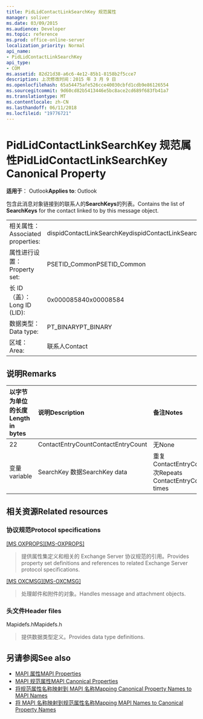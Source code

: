 ```yaml
---
title: PidLidContactLinkSearchKey 规范属性
manager: soliver
ms.date: 03/09/2015
ms.audience: Developer
ms.topic: reference
ms.prod: office-online-server
localization_priority: Normal
api_name:
- PidLidContactLinkSearchKey
api_type:
- COM
ms.assetid: 82d21d38-a6c6-4e12-85b1-8158b2f5cce7
description: 上次修改时间：2015 年 3 月 9 日
ms.openlocfilehash: 65a54475afe526cce40030cbfd1cdb9e86126554
ms.sourcegitcommit: 9d60cd82b5413446e5bc8ace2cd689f683fb41a7
ms.translationtype: MT
ms.contentlocale: zh-CN
ms.lasthandoff: 06/11/2018
ms.locfileid: "19776721"
---
```

# <a name="pidlidcontactlinksearchkey-canonical-property"></a><span data-ttu-id="865c1-103">PidLidContactLinkSearchKey 规范属性</span><span class="sxs-lookup"><span data-stu-id="865c1-103">PidLidContactLinkSearchKey Canonical Property</span></span>

<span data-ttu-id="865c1-104">**适用于**： Outlook</span><span class="sxs-lookup"><span data-stu-id="865c1-104">**Applies to**: Outlook</span></span> 
  
<span data-ttu-id="865c1-105">包含此消息对象链接到的联系人的**SearchKeys**的列表。</span><span class="sxs-lookup"><span data-stu-id="865c1-105">Contains the list of **SearchKeys** for the contact linked to by this message object.</span></span> 
  
|||
|:-----|:-----|
|<span data-ttu-id="865c1-106">相关属性：</span><span class="sxs-lookup"><span data-stu-id="865c1-106">Associated properties:</span></span>  <br/> |<span data-ttu-id="865c1-107">dispidContactLinkSearchKey</span><span class="sxs-lookup"><span data-stu-id="865c1-107">dispidContactLinkSearchKey</span></span>  <br/> |
|<span data-ttu-id="865c1-108">属性进行设置：</span><span class="sxs-lookup"><span data-stu-id="865c1-108">Property set:</span></span>  <br/> |<span data-ttu-id="865c1-109">PSETID_Common</span><span class="sxs-lookup"><span data-stu-id="865c1-109">PSETID_Common</span></span>  <br/> |
|<span data-ttu-id="865c1-110">长 ID （盖）：</span><span class="sxs-lookup"><span data-stu-id="865c1-110">Long ID (LID):</span></span>  <br/> |<span data-ttu-id="865c1-111">0x00008584</span><span class="sxs-lookup"><span data-stu-id="865c1-111">0x00008584</span></span>  <br/> |
|<span data-ttu-id="865c1-112">数据类型：</span><span class="sxs-lookup"><span data-stu-id="865c1-112">Data type:</span></span>  <br/> |<span data-ttu-id="865c1-113">PT_BINARY</span><span class="sxs-lookup"><span data-stu-id="865c1-113">PT_BINARY</span></span>  <br/> |
|<span data-ttu-id="865c1-114">区域：</span><span class="sxs-lookup"><span data-stu-id="865c1-114">Area:</span></span>  <br/> |<span data-ttu-id="865c1-115">联系人</span><span class="sxs-lookup"><span data-stu-id="865c1-115">Contact</span></span>  <br/> |
   
## <a name="remarks"></a><span data-ttu-id="865c1-116">说明</span><span class="sxs-lookup"><span data-stu-id="865c1-116">Remarks</span></span>

|<span data-ttu-id="865c1-117">**以字节为单位的长度**</span><span class="sxs-lookup"><span data-stu-id="865c1-117">**Length in bytes**</span></span>|<span data-ttu-id="865c1-118">**说明**</span><span class="sxs-lookup"><span data-stu-id="865c1-118">**Description**</span></span>|<span data-ttu-id="865c1-119">**备注**</span><span class="sxs-lookup"><span data-stu-id="865c1-119">**Notes**</span></span>|
|:-----|:-----|:-----|
|<span data-ttu-id="865c1-120">2</span><span class="sxs-lookup"><span data-stu-id="865c1-120">2</span></span>  <br/> |<span data-ttu-id="865c1-121">ContactEntryCount</span><span class="sxs-lookup"><span data-stu-id="865c1-121">ContactEntryCount</span></span>  <br/> |<span data-ttu-id="865c1-122">无</span><span class="sxs-lookup"><span data-stu-id="865c1-122">None</span></span>  <br/> |
|<span data-ttu-id="865c1-123">变量</span><span class="sxs-lookup"><span data-stu-id="865c1-123">variable</span></span>  <br/> |<span data-ttu-id="865c1-124">SearchKey 数据</span><span class="sxs-lookup"><span data-stu-id="865c1-124">SearchKey data</span></span>  <br/> |<span data-ttu-id="865c1-125">重复 ContactEntryCount 次</span><span class="sxs-lookup"><span data-stu-id="865c1-125">Repeats ContactEntryCount times</span></span>  <br/> |
   
## <a name="related-resources"></a><span data-ttu-id="865c1-126">相关资源</span><span class="sxs-lookup"><span data-stu-id="865c1-126">Related resources</span></span>

### <a name="protocol-specifications"></a><span data-ttu-id="865c1-127">协议规范</span><span class="sxs-lookup"><span data-stu-id="865c1-127">Protocol specifications</span></span>

<span data-ttu-id="865c1-128">[[MS OXPROPS]](http://msdn.microsoft.com/library/f6ab1613-aefe-447d-a49c-18217230b148%28Office.15%29.aspx)</span><span class="sxs-lookup"><span data-stu-id="865c1-128">[[MS-OXPROPS]](http://msdn.microsoft.com/library/f6ab1613-aefe-447d-a49c-18217230b148%28Office.15%29.aspx)</span></span>
  
> <span data-ttu-id="865c1-129">提供属性集定义和相关的 Exchange Server 协议规范的引用。</span><span class="sxs-lookup"><span data-stu-id="865c1-129">Provides property set definitions and references to related Exchange Server protocol specifications.</span></span>
    
<span data-ttu-id="865c1-130">[[MS OXCMSG]](http://msdn.microsoft.com/library/7fd7ec40-deec-4c06-9493-1bc06b349682%28Office.15%29.aspx)</span><span class="sxs-lookup"><span data-stu-id="865c1-130">[[MS-OXCMSG]](http://msdn.microsoft.com/library/7fd7ec40-deec-4c06-9493-1bc06b349682%28Office.15%29.aspx)</span></span>
  
> <span data-ttu-id="865c1-131">处理邮件和附件的对象。</span><span class="sxs-lookup"><span data-stu-id="865c1-131">Handles message and attachment objects.</span></span>
    
### <a name="header-files"></a><span data-ttu-id="865c1-132">头文件</span><span class="sxs-lookup"><span data-stu-id="865c1-132">Header files</span></span>

<span data-ttu-id="865c1-133">Mapidefs.h</span><span class="sxs-lookup"><span data-stu-id="865c1-133">Mapidefs.h</span></span>
  
> <span data-ttu-id="865c1-134">提供数据类型定义。</span><span class="sxs-lookup"><span data-stu-id="865c1-134">Provides data type definitions.</span></span>
    
## <a name="see-also"></a><span data-ttu-id="865c1-135">另请参阅</span><span class="sxs-lookup"><span data-stu-id="865c1-135">See also</span></span>

- [<span data-ttu-id="865c1-136">MAPI 属性</span><span class="sxs-lookup"><span data-stu-id="865c1-136">MAPI Properties</span></span>](mapi-properties.md) 
- [<span data-ttu-id="865c1-137">MAPI 规范属性</span><span class="sxs-lookup"><span data-stu-id="865c1-137">MAPI Canonical Properties</span></span>](mapi-canonical-properties.md)
- [<span data-ttu-id="865c1-138">将规范属性名称映射到 MAPI 名称</span><span class="sxs-lookup"><span data-stu-id="865c1-138">Mapping Canonical Property Names to MAPI Names</span></span>](mapping-canonical-property-names-to-mapi-names.md)
- [<span data-ttu-id="865c1-139">将 MAPI 名称映射到规范属性名称</span><span class="sxs-lookup"><span data-stu-id="865c1-139">Mapping MAPI Names to Canonical Property Names</span></span>](mapping-mapi-names-to-canonical-property-names.md)

